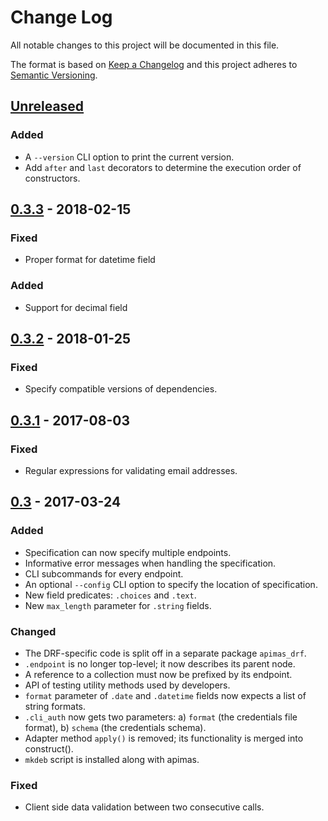 # Change Log
All notable changes to this project will be documented in this file.

The format is based on [Keep a Changelog](http://keepachangelog.com/)
and this project adheres to [Semantic Versioning](http://semver.org/).

## [Unreleased]
### Added
- A `--version` CLI option to print the current version.
- Add `after` and `last` decorators to determine the execution order
  of constructors.

## [0.3.3] - 2018-02-15
### Fixed
- Proper format for datetime field

### Added
- Support for decimal field

## [0.3.2] - 2018-01-25
### Fixed
- Specify compatible versions of dependencies.

## [0.3.1] - 2017-08-03
### Fixed
- Regular expressions for validating email addresses.

## [0.3] - 2017-03-24
### Added
- Specification can now specify multiple endpoints.
- Informative error messages when handling the specification.
- CLI subcommands for every endpoint.
- An optional `--config` CLI option to specify the location of
  specification.
- New field predicates: `.choices` and `.text`.
- New `max_length` parameter for `.string` fields.

### Changed
- The DRF-specific code is split off in a separate package `apimas_drf`.
- `.endpoint` is no longer top-level; it now describes its parent node.
- A reference to a collection must now be prefixed by its endpoint.
- API of testing utility methods used by developers.
- `format` parameter of `.date` and `.datetime` fields now expects a list of
  string formats.
- `.cli_auth` now gets two parameters:
  a) `format` (the credentials file format),
  b) `schema` (the credentials schema).
- Adapter method `apply()` is removed; its functionality is merged into
  construct().
- `mkdeb` script is installed along with apimas.

### Fixed
- Client side data validation between two consecutive calls.

[Unreleased]: https://github.com/grnet/apimas
[0.3.3]: https://github.com/grnet/apimas/tree/0.3.3
[0.3.2]: https://github.com/grnet/apimas/tree/0.3.2
[0.3.1]: https://github.com/grnet/apimas/tree/0.3.1
[0.3]: https://github.com/grnet/apimas/tree/0.3
